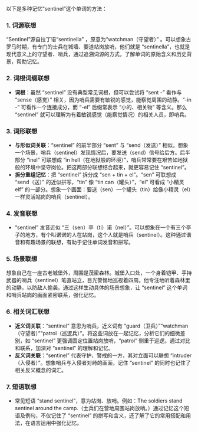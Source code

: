 以下是多种记忆“sentinel”这个单词的方法：

### 1. 词源联想
“Sentinel”源自拉丁语“sentinella” ，原意为“watchman（守望者）” 。可以想象古罗马时期，有专门的士兵在城墙、要道站岗放哨，他们就是 “sentinella”，也就是现代意义上的守望者、哨兵，通过追溯词源的方式，了解单词的原始含义和历史背景，帮助记忆。

### 2. 词根词缀联想
- **词根**：虽然 “sentinel” 没有典型常见词根，但可以尝试将 “sent -” 看作与 “sense（感觉）” 相关，因为哨兵需要有敏锐的感觉，能察觉周围的动静。“-in -” 可看作一个连接成分，而 “-el” 后缀常表示 “小的、相关物” 等含义。那么 “sentinel” 就可以理解为有着敏锐感觉（能察觉情况）的相关人员，即哨兵。

### 3. 词形联想
- **与形似词关联**：“sentinel” 的前半部分 “sent” 与 “send（发送）” 相似。想象一个场景，哨兵（sentinel）发现情况后，要发送（send）信号给后方。后半部分 “inel” 可联想成 “in hell（在地狱般的环境）”，哨兵常常要在艰苦如地狱般的环境中坚守岗位。把这两部分联想结合起来，就更容易记住 “sentinel”。
 - **拆分重组记忆**：把 “sentinel” 拆分成 “sen + tin + el”。“sen” 可联想成 “send（送）” 的近似拼写，“tin” 像 “tin can（罐头）”，“el” 可看成 “小精灵elf” 的一部分。想象一个画面：要送（sen）一个罐头（tin）给像小精灵（el）一样灵活站岗的哨兵（sentinel）。 

### 4. 发音联想
- “sentinel” 发音近似 “三（sen）亭（ti）诺（nel）”。可以想象在一个有三个亭子的地方，有个叫诺诺的人在站岗，这个人就是哨兵（sentinel）。这种通过谐音和有趣场景的联想，有助于记住单词发音和拼写。

### 5. 场景联想
想象自己在一座古老城堡外，周围是茂密森林。城堡入口处，一个身着铠甲、手持武器的哨兵（sentinel）笔直站立，目光警惕地巡视着四周。他专注地听着森林里的动静，以防敌人偷袭。通过这样生动具体的场景想象，让 “sentinel” 这个单词和哨兵站岗的画面紧密联系，强化记忆。

### 6. 相关词汇联想
 - **近义词关联**：“sentinel” 意思为哨兵，近义词有 “guard（卫兵）”“watchman（守望者）”“patrol（巡逻兵）”。将这些词放在一起记忆，分析它们的细微差别，如 “sentinel” 更强调固定位置站岗放哨，“patrol” 侧重于巡逻。通过对比和联系，加深对 “sentinel” 的理解和记忆。
 - **反义词关联**：“sentinel” 代表守护、警戒的一方，其对立面可以联想 “intruder（入侵者）”。想象哨兵与入侵者对峙的画面，记住 “sentinel” 的同时也记住了相关反义概念的词汇。

### 7. 短语联想
 - 常见短语 “stand sentinel”，意为站岗、放哨。例如：The soldiers stand sentinel around the camp.（士兵们在营地周围站岗放哨。）通过记忆这个短语及例句，不仅记住了 “sentinel” 的拼写和含义，还了解了它的常用搭配和用法，在语言运用中强化记忆。 